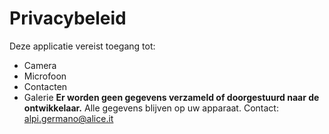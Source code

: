 # Privacybeleid
Deze applicatie vereist toegang tot:
- Camera
- Microfoon
- Contacten
- Galerie
**Er worden geen gegevens verzameld of doorgestuurd naar de ontwikkelaar.**
Alle gegevens blijven op uw apparaat.
Contact: alpi.germano@alice.it